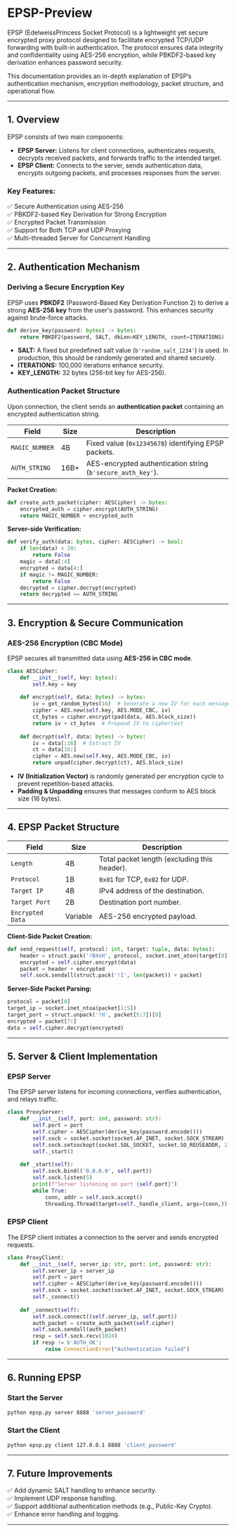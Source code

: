 # **EPSP-Preview**  

EPSP (EdelweissPrincess Socket Protocol) is a lightweight yet secure encrypted proxy protocol designed to facilitate encrypted TCP/UDP forwarding with built-in authentication. The protocol ensures data integrity and confidentiality using AES-256 encryption, while PBKDF2-based key derivation enhances password security.  

This documentation provides an in-depth explanation of EPSP’s authentication mechanism, encryption methodology, packet structure, and operational flow.  

---

## **1. Overview**  
EPSP consists of two main components:  
- **EPSP Server:** Listens for client connections, authenticates requests, decrypts received packets, and forwards traffic to the intended target.  
- **EPSP Client:** Connects to the server, sends authentication data, encrypts outgoing packets, and processes responses from the server.  

### **Key Features:**  
✅ Secure Authentication using AES-256  
✅ PBKDF2-based Key Derivation for Strong Encryption  
✅ Encrypted Packet Transmission  
✅ Support for Both TCP and UDP Proxying  
✅ Multi-threaded Server for Concurrent Handling  

---

## **2. Authentication Mechanism**  

### **Deriving a Secure Encryption Key**  
EPSP uses **PBKDF2** (Password-Based Key Derivation Function 2) to derive a strong **AES-256 key** from the user's password. This enhances security against brute-force attacks.  

```python
def derive_key(password: bytes) -> bytes:
    return PBKDF2(password, SALT, dkLen=KEY_LENGTH, count=ITERATIONS)
```
- **SALT:** A fixed but predefined salt value (`b'random_salt_1234'`) is used. In production, this should be randomly generated and shared securely.  
- **ITERATIONS:** 100,000 iterations enhance security.  
- **KEY_LENGTH:** 32 bytes (256-bit key for AES-256).  

### **Authentication Packet Structure**  
Upon connection, the client sends an **authentication packet** containing an encrypted authentication string.  

| Field          | Size | Description |  
|---------------|------|-------------|  
| `MAGIC_NUMBER`  | 4B   | Fixed value (`0x12345678`) identifying EPSP packets. |  
| `AUTH_STRING`  | 16B+ | AES-encrypted authentication string (`b'secure_auth_key'`). |  

**Packet Creation:**  
```python
def create_auth_packet(cipher: AESCipher) -> bytes:
    encrypted_auth = cipher.encrypt(AUTH_STRING)
    return MAGIC_NUMBER + encrypted_auth
```

**Server-side Verification:**  
```python
def verify_auth(data: bytes, cipher: AESCipher) -> bool:
    if len(data) < 20:
        return False
    magic = data[:4]
    encrypted = data[4:]
    if magic != MAGIC_NUMBER:
        return False
    decrypted = cipher.decrypt(encrypted)
    return decrypted == AUTH_STRING
```

---

## **3. Encryption & Secure Communication**  

### **AES-256 Encryption (CBC Mode)**  
EPSP secures all transmitted data using **AES-256 in CBC mode**.  

```python
class AESCipher:
    def __init__(self, key: bytes):
        self.key = key
    
    def encrypt(self, data: bytes) -> bytes:
        iv = get_random_bytes(16)  # Generate a new IV for each message
        cipher = AES.new(self.key, AES.MODE_CBC, iv)
        ct_bytes = cipher.encrypt(pad(data, AES.block_size))
        return iv + ct_bytes  # Prepend IV to ciphertext
    
    def decrypt(self, data: bytes) -> bytes:
        iv = data[:16]  # Extract IV
        ct = data[16:]
        cipher = AES.new(self.key, AES.MODE_CBC, iv)
        return unpad(cipher.decrypt(ct), AES.block_size)
```
- **IV (Initialization Vector)** is randomly generated per encryption cycle to prevent repetition-based attacks.  
- **Padding & Unpadding** ensures that messages conform to AES block size (16 bytes).  

---

## **4. EPSP Packet Structure**  

| Field          | Size  | Description |  
|---------------|-------|-------------|  
| `Length`       | 4B    | Total packet length (excluding this header). |  
| `Protocol`     | 1B    | `0x01` for TCP, `0x02` for UDP. |  
| `Target IP`    | 4B    | IPv4 address of the destination. |  
| `Target Port`  | 2B    | Destination port number. |  
| `Encrypted Data` | Variable | AES-256 encrypted payload. |  

**Client-Side Packet Creation:**  
```python
def send_request(self, protocol: int, target: tuple, data: bytes):
    header = struct.pack('!B4sH', protocol, socket.inet_aton(target[0]), target[1])
    encrypted = self.cipher.encrypt(data)
    packet = header + encrypted
    self.sock.sendall(struct.pack('!I', len(packet)) + packet)
```

**Server-Side Packet Parsing:**  
```python
protocol = packet[0]
target_ip = socket.inet_ntoa(packet[1:5])
target_port = struct.unpack('!H', packet[5:7])[0]
encrypted = packet[7:]
data = self.cipher.decrypt(encrypted)
```

---

## **5. Server & Client Implementation**  

### **EPSP Server**  
The EPSP server listens for incoming connections, verifies authentication, and relays traffic.  

```python
class ProxyServer:
    def __init__(self, port: int, password: str):
        self.port = port
        self.cipher = AESCipher(derive_key(password.encode()))
        self.sock = socket.socket(socket.AF_INET, socket.SOCK_STREAM)
        self.sock.setsockopt(socket.SOL_SOCKET, socket.SO_REUSEADDR, 1)
        self._start()
    
    def _start(self):
        self.sock.bind(('0.0.0.0', self.port))
        self.sock.listen(5)
        print(f"Server listening on port {self.port}")
        while True:
            conn, addr = self.sock.accept()
            threading.Thread(target=self._handle_client, args=(conn,)).start()
```

### **EPSP Client**  
The EPSP client initiates a connection to the server and sends encrypted requests.  

```python
class ProxyClient:
    def __init__(self, server_ip: str, port: int, password: str):
        self.server_ip = server_ip
        self.port = port
        self.cipher = AESCipher(derive_key(password.encode()))
        self.sock = socket.socket(socket.AF_INET, socket.SOCK_STREAM)
        self._connect()
    
    def _connect(self):
        self.sock.connect((self.server_ip, self.port))
        auth_packet = create_auth_packet(self.cipher)
        self.sock.sendall(auth_packet)
        resp = self.sock.recv(1024)
        if resp != b'AUTH_OK':
            raise ConnectionError("Authentication failed")
```

---

## **6. Running EPSP**  

### **Start the Server**  
```bash
python epsp.py server 8888 'server_password'
```

### **Start the Client**  
```bash
python epsp.py client 127.0.0.1 8888 'client_password'
```


---

## **7. Future Improvements**  
✅ Add dynamic SALT handling to enhance security.  
✅ Implement UDP response handling.  
✅ Support additional authentication methods (e.g., Public-Key Crypto).  
✅ Enhance error handling and logging.  

---
